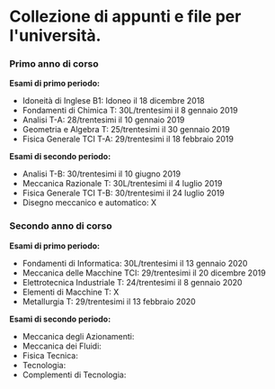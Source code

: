 # Collezione di appunti e file per l'università.
### Primo anno di corso
**Esami di primo periodo:**
  - Idoneità di Inglese B1:         Idoneo il 18 dicembre 2018
  - Fondamenti di Chimica T:          30L/trentesimi il 8 gennaio 2019
  - Analisi T-A:                    28/trentesimi il 10 gennaio 2019
  - Geometria e Algebra T:            25/trentesimi il 30 gennaio 2019
  - Fisica Generale TCI T-A:        29/trentesimi il 18 febbraio 2019
  
**Esami di secondo periodo:**
  - Analisi T-B:                    30/trentesimi il 10 giugno 2019
  - Meccanica Razionale T:            30L/trentesimi il 4 luglio 2019
  - Fisica Generale TCI T-B:        30/trentesimi il 24 luglio 2019
  - Disegno meccanico e automatico:                 X
  
### Secondo anno di corso
**Esami di primo periodo:**
  - Fondamenti di Informatica:        30L/trentesimi il 13 gennaio 2020
  - Meccanica delle Macchine TCI:     29/trentesimi il 20 dicembre 2019
  - Elettrotecnica Industriale T:     24/trentesimi il 8 gennaio 2020
  - Elementi di Macchine T:                         X
  - Metallurgia T:                    29/trentesimi il 13 febbraio 2020       
  
**Esami di secondo periodo:**
  - Meccanica degli Azionamenti:
  - Meccanica dei Fluidi:
  - Fisica Tecnica:
  - Tecnologia:
  - Complementi di Tecnologia:
